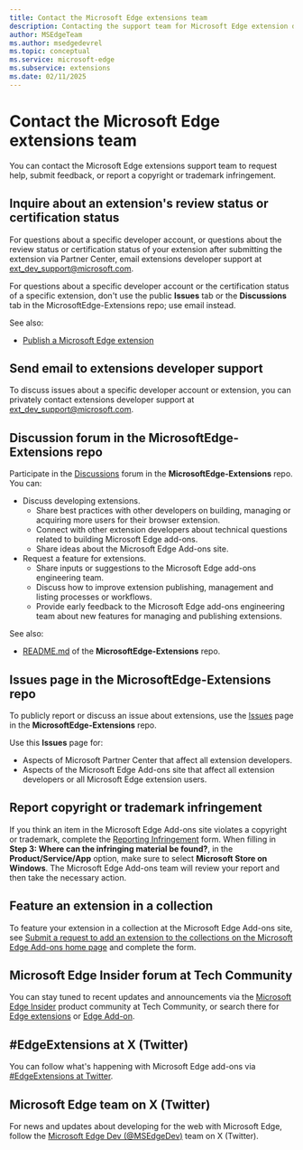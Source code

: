 ```yaml
---
title: Contact the Microsoft Edge extensions team
description: Contacting the support team for Microsoft Edge extension development.
author: MSEdgeTeam
ms.author: msedgedevrel
ms.topic: conceptual
ms.service: microsoft-edge
ms.subservice: extensions
ms.date: 02/11/2025
---
```

# Contact the Microsoft Edge extensions team

You can contact the Microsoft Edge extensions support team to request help, submit feedback, or report a copyright or trademark infringement.


<!-- ====================================================================== -->
## Inquire about an extension's review status or certification status

For questions about a specific developer account, or questions about the review status or certification status of your extension after submitting the extension via Partner Center, email extensions developer support at [ext_dev_support@microsoft.com](mailto:ext_dev_support@microsoft.com).

For questions about a specific developer account or the certification status of a specific extension, don't use the public **Issues** tab or the **Discussions** tab in the MicrosoftEdge-Extensions repo; use email instead.

See also:
* [Publish a Microsoft Edge extension](./publish-extension.md)


<!-- ====================================================================== -->
## Send email to extensions developer support

To discuss issues about a specific developer account or extension, you can privately contact extensions developer support at [ext_dev_support@microsoft.com](mailto:ext_dev_support@microsoft.com).


<!-- ====================================================================== -->
## Discussion forum in the MicrosoftEdge-Extensions repo

Participate in the [Discussions](https://github.com/microsoft/MicrosoftEdge-Extensions/discussions) forum in the **MicrosoftEdge-Extensions** repo.  You can:
* Discuss developing extensions.
   * Share best practices with other developers on building, managing or acquiring more users for their browser extension.
   * Connect with other extension developers about technical questions related to building Microsoft Edge add-ons.
   * Share ideas about the Microsoft Edge Add-ons site.
* Request a feature for extensions.
   * Share inputs or suggestions to the Microsoft Edge add-ons engineering team.
   * Discuss how to improve extension publishing, management and listing processes or workflows.
   * Provide early feedback to the Microsoft Edge add-ons engineering team about new features for managing and publishing extensions.

See also:
* [README.md](https://github.com/microsoft/MicrosoftEdge-Extensions/blob/main/README.md) of the **MicrosoftEdge-Extensions** repo.


<!-- ====================================================================== -->
## Issues page in the MicrosoftEdge-Extensions repo

To publicly report or discuss an issue about extensions, use the [Issues](https://github.com/microsoft/MicrosoftEdge-Extensions/issues) page in the **MicrosoftEdge-Extensions** repo.

Use this **Issues** page for: 
* Aspects of Microsoft Partner Center that affect all extension developers.
* Aspects of the Microsoft Edge Add-ons site that affect all extension developers or all Microsoft Edge extension users.


<!-- ====================================================================== -->
## Report copyright or trademark infringement

If you think an item in the Microsoft Edge Add-ons site violates a copyright or trademark, complete the [Reporting Infringement](https://www.microsoft.com/concern/dmca) form.  When filling in **Step 3: Where can the infringing material be found?**, in the **Product/Service/App** option, make sure to select **Microsoft Store<!-- todo: is 'store' correct? --> on Windows**.  The Microsoft Edge Add-ons team will review your report and then take the necessary action.


<!-- ====================================================================== -->
## Feature an extension in a collection

To feature your extension in a collection at the Microsoft Edge Add-ons site, see [Submit a request to add an extension to the collections on the Microsoft Edge Add-ons home page](https://forms.office.com/Pages/ResponsePage.aspx?id=v4j5cvGGr0GRqy180BHbRw01UwyBfAxNna_1ZkP3X2VUN0lBSU1YMEU3VFY0VURRODEwSjgwU00yRy4u) and complete the form.


<!-- ====================================================================== -->
## Microsoft Edge Insider forum at Tech Community

You can stay tuned to recent updates and announcements via the [Microsoft Edge Insider](https://techcommunity.microsoft.com/category/MicrosoftEdgeInsider) product community at Tech Community, or search there for [Edge extensions](https://techcommunity.microsoft.com/search?q=edge+extensions&location=category%3AMicrosoftEdgeInsider) or [Edge Add-on](https://techcommunity.microsoft.com/search?q=edge+add-on&location=category%3AMicrosoftEdgeInsider).


<!-- ====================================================================== -->
## #EdgeExtensions at X (Twitter)

You can follow what's happening with Microsoft Edge add-ons via [#EdgeExtensions at Twitter](https://x.com/search?q=%23EdgeExtensions&src=typed_query&f=live).


<!-- ====================================================================== -->
## Microsoft Edge team on X (Twitter)
<!-- not specific to extensions -->

For news and updates about developing for the web with Microsoft Edge, follow the [Microsoft Edge Dev (@MSEdgeDev)](https://x.com/msedgedev/) team on X (Twitter).

